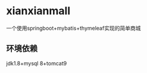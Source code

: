 
xianxianmall
===========================
一个使用springboot+mybatis+thymeleaf实现的简单商城

## 环境依赖
jdk1.8+mysql 8+tomcat9




